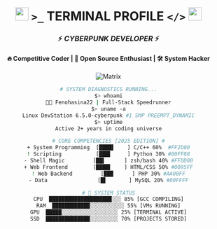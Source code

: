 <div align="center">
  
  # <img src="https://media.giphy.com/media/hvRJCLFzcasrR4ia7z/giphy.gif" width="30px"> `>_` TERMINAL PROFILE `</>` <img src="https://media.giphy.com/media/du3J3cXyzhj75IOgvA/giphy.gif" width="30px">

  ### ⚡️ *CYBERPUNK DEVELOPER* ⚡️
  #### 🔥 Competitive Coder | 🚀 Open Source Enthusiast | 🛠️ System Hacker

![Matrix](https://media.giphy.com/media/v1.Y2lkPTc5MGI3NjExcW5kY3V0Y3NxZ2F4eGx6bWZ5dWY3dWl6eHZ1b2R4eGJ1N3h0eSZlcD12MV9pbnRlcm5hbF9naWZfYnlfaWQmY3Q9Zw/26tn33aiTi1jkl6H6/giphy.gif)

```bash
# SYSTEM DIAGNOSTICS RUNNING...
$> whoami
🧑‍💻 Fenohasina22 | Full-Stack Speedrunner
$> uname -a
Linux DevStation 6.5.0-cyberpunk #1 SMP PREEMPT_DYNAMIC
$> uptime
Active 2+ years in coding universe

# CORE COMPETENCIES [2025 EDITION] #
+ System Programming  [████▌    ] C/C++ 60%  #FF2D00
! Scripting           [███▌     ] Python 30% #00FF88
- Shell Magic         [██▌      ] zsh/bash 40% #FFDD00
+ Web Frontend        [████▌    ] HTML/CSS 50% #0095FF
! Web Backend         [███      ] PHP 30% #AA00FF
- Data                [█▌       ] MySQL 20% #00FFFF

# 💾 SYSTEM STATUS
CPU  ████████████████████░░░ 85% [GCC COMPILING]
RAM  ████████████░░░░░░░░░░░ 55% [VMs RUNNING]
GPU  █████░░░░░░░░░░░░░░░░░░ 25% [TERMINAL ACTIVE]
SSD  ██████████████░░░░░░░░░ 70% [PROJECTS STORED]
